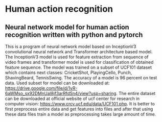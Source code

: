 # Human action recognition 
## Neural network model for human action recognition written with python and pytorch



This is a program of neural network model based on InceptionV3 convolutional neural network and Transformer architecture based model. The InceptionV3 model is used for feature extraction from sequence of video frames and transformer model is used for classification of obtained feature sequence. The model was trained on a subset of UCF101 dataset which contains next classes: CricketShot, PlayingCello, Punch, ShavingBeard, TennisSwing. The accuracy of a model is 96 percent on test data. Used subset for model can be downloaded at: https://drive.google.com/file/d/1vR-6aWMso_sx92DMnUaI8jf3arRfdSn4/view?usp=sharing. The entire dataset can be downloaded at official website of ucf center for research in computer vision: https://www.crcv.ucf.edu/data/UCF101.php.  It is better to first preprocess entire data and get features into files and after that using these data files train a model as preprocessing takes large amount of time.

